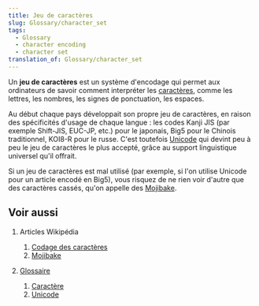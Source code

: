 ```yaml
---
title: Jeu de caractères
slug: Glossary/character_set
tags:
  - Glossary
  - character encoding
  - character set
translation_of: Glossary/character_set
---
```

Un **jeu de caractères** est un système d'encodage qui permet aux ordinateurs de savoir comment interpréter les [caractères](/fr/docs/Glossary/Character), comme les lettres, les nombres, les signes de ponctuation, les espaces.

Au début chaque pays développait son propre jeu de caractères, en raison des spécificités d'usage de chaque langue : les codes Kanji JIS (par exemple Shift-JIS, EUC-JP, etc.) pour le japonais, Big5 pour le Chinois traditionnel, KOI8-R pour le russe. C'est toutefois [Unicode](/fr/docs/Glossary/Unicode) qui devint peu à peu le jeu de caractères le plus accepté, grâce au support linguistique universel qu'il offrait.

Si un jeu de caractères est mal utilisé (par exemple, si l'on utilise Unicode pour un article encodé en Big5), vous risquez de ne rien voir d'autre que des caractères cassés, qu'on appelle des [Mojibake](https://fr.wikipedia.org/wiki/Mojibake).

## Voir aussi

1.  Articles Wikipédia

    1.  [Codage des caractères](https://fr.wikipedia.org/wiki/Codage_des_caract%C3%A8res)
    2.  [Mojibake](https://fr.wikipedia.org/wiki/Mojibake)

2.  [Glossaire](/fr/docs/Glossary)

    1.  [Caractère](/fr/docs/Glossary/Character)
    2.  [Unicode](/fr/docs/Glossary/Unicode)

